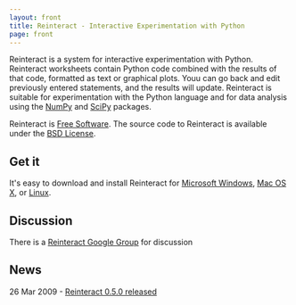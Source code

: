 ```yaml
---
layout: front
title: Reinteract - Interactive Experimentation with Python
page: front
---
```


Reinteract is a system for interactive experimentation with Python. Reinteract worksheets contain Python code combined with the results of that code, formatted as text or graphical plots. Youu can go back and edit previously entered statements, and the results will update. Reinteract is suitable for experimentation with the Python language and for data analysis using the [NumPy](http://numpy.scipy.org) and [SciPy](http://www.scipy.org) packages.

Reinteract is [Free Software](http://www.fsf.org/). The source code to Reinteract is available under the [BSD License](http://www.opensource.org/licenses/bsd-license.php).

Get it
------

It's easy to download and install Reinteract for [Microsoft Windows](/download.html#Windows), [Mac OS X](/download.html#MacOSX), or [Linux](/download.html#Linux).

Discussion
----------

There is a [Reinteract Google Group](http://groups.google.com/group/reinteract) for discussion

News
----
26 Mar 2009 - [Reinteract 0.5.0 released](http://blog.fishsoup.net/2009/03/26/reinteract-0-5-0/)

